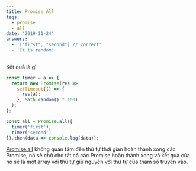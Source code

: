 ```yaml
---
title: Promise All
tags:
  - promise
  - all
date: '2019-11-24'
answers:
  - '["first", "second"] // correct'
  - 'It is random'
---
```


Kết quả là gì

```javascript
const timer = a => {
  return new Promise(res =>
    setTimeout(() => {
      res(a);
    }, Math.random() * 100)
  );
};

const all = Promise.all([
  timer('first'),
  timer('second')
]).then(data => console.log(data));
```

<!-- explanation -->

[Promise.all](http://duthaho.com/blogs/js-promise) không quan tâm đến thứ tự thời gian hoàn thành xong các Promise, nó sẽ chờ cho tất cả các Promise hoàn thành xong và kết quả của nó sẽ là một array với thứ tự giữ nguyên với thứ tự của tham số truyền vào.
